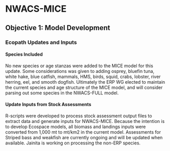 # NWACS-MICE
## Objective 1: Model Development
### Ecopath Updates and Inputs
#### Species Included
No new species or age stanzas were added to the MICE model for this update.  Some considerations was given to adding osprey, bluefin tuna, white hake, blue catfish, mammals, HMS, birds, squid, crabs, lobster, river herring, eel, and smooth dogfish.  Ultimately the ERP WG elected to maintain the current species and age structure of the MICE model, and will consider parsing out some species in the NWACS-FULL model.
#### Update Inputs from Stock Assessments
R-scripts were developed to process stock assessment output files to extract data and generate inputs for NWACS-MICE.  Because the intention is to develop Ecospace models, all biomass and landings inputs were converted from 1,000 mt to mt/km2 in the current model.  Assessments for Striped bass and weakfish are currently ongoing and will be updated when available.  Jainita is working on processing the non-ERP species.
